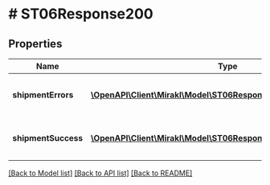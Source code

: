 # # ST06Response200

## Properties

Name | Type | Description | Notes
------------ | ------------- | ------------- | -------------
**shipmentErrors** | [**\OpenAPI\Client\Mirakl\Model\ST06Response200ShipmentErrors[]**](ST06Response200ShipmentErrors.md) | Shipment workflow update errors | [optional]
**shipmentSuccess** | [**\OpenAPI\Client\Mirakl\Model\ST06Response200ShipmentSuccess[]**](ST06Response200ShipmentSuccess.md) | Shipment workflow update success | [optional]

[[Back to Model list]](../../README.md#models) [[Back to API list]](../../README.md#endpoints) [[Back to README]](../../README.md)
